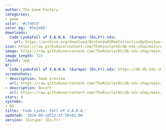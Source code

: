 ```yaml
---
author: The Game Factory
categories:
- game
color: '#c749c9'
color_bg: '#7e2e80'
downloads:
  Code LyokoFall of X.A.N.A. (Europe) (En,Fr).nds:
    url: https://archive.org/download/NintendoDSRomCollectionByGhostware/Code%20LyokoFall%20of%20X.A.N.A.%20%28Europe%29%20%28En%2CFr%29.nds
icon: https://raw.githubusercontent.com/TheRinzler65/db-nds-shop/main/docs/assets/images/icons/codelyokoxana.png
image: https://raw.githubusercontent.com/TheRinzler65/db-nds-shop/main/docs/assets/images/icons/codelyokoxana.png
image_length: 723
layout: app
qr:
  Code LyokoFall of X.A.N.A. (Europe) (En,Fr).nds: https://db-db-nds-shop.netlify.app/assets/images/qr/code-lyokofall-of-x-a-n-a--europe-enfr-nds.png
screenshots:
- description: Game preview
  url: https://raw.githubusercontent.com/TheRinzler65/db-nds-shop/main/docs/assets/images/screenshots/codelyokoxana/codelyokoxana.png
- description: Boxart
  url: https://raw.githubusercontent.com/TheRinzler65/db-nds-shop/main/docs/assets/images/boxart/Code%20LyokoFall%20of%20X.A.N.A.%20(Europe)%20(En%2CFr).nds.png
stars: 0
systems:
- DS
title: 'Code Lyoko: Fall of X.A.N.A.'
updated: '2024-08-10T22:37:58+02:00'
version: (Europe) (En,Fr)
---
```

